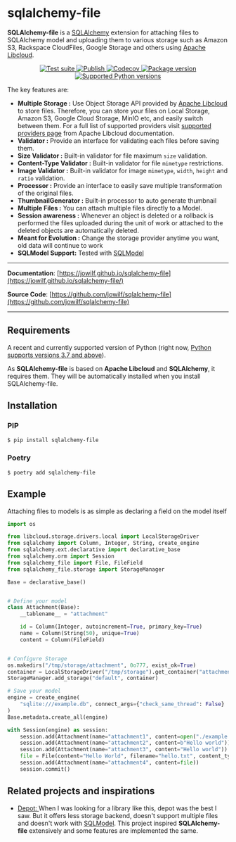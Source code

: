 # sqlalchemy-file


**SQLAlchemy-file** is a [SQLAlchemy](https://www.sqlalchemy.org/) extension for attaching files to SQLAlchemy model and
uploading them to various storage such as Amazon S3, Rackspace CloudFiles, Google Storage and others
using [Apache Libcloud](https://github.com/apache/libcloud).

<p align="center">
<a href="https://github.com/jowilf/sqlalchemy-file/actions">
    <img src="https://github.com/jowilf/sqlalchemy-file/actions/workflows/test.yml/badge.svg" alt="Test suite">
</a>
<a href="https://github.com/jowilf/sqlalchemy-file/actions">
    <img src="https://github.com/jowilf/sqlalchemy-file/actions/workflows/publish.yml/badge.svg" alt="Publish">
</a>
<a href="https://codecov.io/gh/jowilf/sqlalchemy-file">
    <img src="https://codecov.io/gh/jowilf/sqlalchemy-file/branch/main/graph/badge.svg" alt="Codecov">
</a>
<a href="https://pypi.org/project/sqlalchemy-file/">
    <img src="https://badge.fury.io/py/sqlalchemy-file.svg" alt="Package version">
</a>
<a href="https://pypi.org/project/sqlalchemy-file/">
    <img src="https://img.shields.io/pypi/pyversions/sqlalchemy-file?color=2334D058" alt="Supported Python versions">
</a>
</p>


The key features are:

* **Multiple Storage :** Use Object Storage API provided by [Apache Libcloud](https://github.com/apache/libcloud) to
  store files. Therefore, you can store your files on Local Storage, Amazon S3, Google Cloud Storage, MinIO etc, and
  easily switch between them. For a full list of supported providers
  visit [supported providers page](https://libcloud.readthedocs.io/en/stable/storage/supported_providers.html) from Apache
  Libcloud documentation.
* **Validator :**  Provide an interface for validating each files before saving them.
* **Size Validator :** Built-in validator for file maximum `size` validation.
* **Content-Type Validator :** Built-in validator for file ``mimetype`` restrictions.
* **Image Validator :** Built-in validator for image `mimetype`, `width`, `height` and `ratio` validation.
* **Processor :** Provide an interface to easily save multiple transformation of the original files.
* **ThumbnailGenerator :** Built-in processor to auto generate thumbnail
* **Multiple Files :** You can attach multiple files directly to a Model.
* **Session awareness :** Whenever an object is deleted or a rollback is performed the files uploaded during the unit of
  work or attached to the deleted objects are automatically deleted.
* **Meant for Evolution :** Change the storage provider anytime you want, old data will continue to work
* **SQLModel Support:** Tested with [SQLModel](https://github.com/tiangolo/sqlmodel)

---

**Documentation**: [https://jowilf.github.io/sqlalchemy-file](https://jowilf.github.io/sqlalchemy-file/)

**Source Code**: [https://github.com/jowilf/sqlalchemy-file](https://github.com/jowilf/sqlalchemy-file)

---

## Requirements

A recent and currently supported version of Python (right
now, <a href="https://www.python.org/downloads/" class="external-link" target="_blank">Python supports versions 3.7 and
above</a>).

As **SQLAlchemy-file** is based on **Apache Libcloud** and **SQLAlchemy**, it requires them. They will be automatically
installed when you install SQLAlchemy-file.

## Installation

### PIP

```shell
$ pip install sqlalchemy-file
```

### Poetry

```shell
$ poetry add sqlalchemy-file
```

## Example

Attaching files to models is as simple as declaring a field on the model itself

```Python
import os

from libcloud.storage.drivers.local import LocalStorageDriver
from sqlalchemy import Column, Integer, String, create_engine
from sqlalchemy.ext.declarative import declarative_base
from sqlalchemy.orm import Session
from sqlalchemy_file import File, FileField
from sqlalchemy_file.storage import StorageManager

Base = declarative_base()


# Define your model
class Attachment(Base):
    __tablename__ = "attachment"

    id = Column(Integer, autoincrement=True, primary_key=True)
    name = Column(String(50), unique=True)
    content = Column(FileField)


# Configure Storage
os.makedirs("/tmp/storage/attachment", 0o777, exist_ok=True)
container = LocalStorageDriver("/tmp/storage").get_container("attachment")
StorageManager.add_storage("default", container)

# Save your model
engine = create_engine(
    "sqlite:///example.db", connect_args={"check_same_thread": False}
)
Base.metadata.create_all(engine)

with Session(engine) as session:
    session.add(Attachment(name="attachment1", content=open("./example.txt", "rb")))
    session.add(Attachment(name="attachment2", content=b"Hello world"))
    session.add(Attachment(name="attachment3", content="Hello world"))
    file = File(content="Hello World", filename="hello.txt", content_type="text/plain")
    session.add(Attachment(name="attachment4", content=file))
    session.commit()

```

## Related projects and inspirations

* [Depot: ](https://github.com/amol-/depot) When I was looking for a library like this, depot was the
best I saw. But it offers less storage backend, doesn't support multiple files and doesn't work with 
[SQLModel](https://github.com/tiangolo/sqlmodel). This project inspired **SQLAlchemy-file** extensively
and some features are implemented the same.
